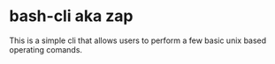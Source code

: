 # bash-cli aka zap

This is a simple cli that allows users to perform a few basic unix based operating comands.

